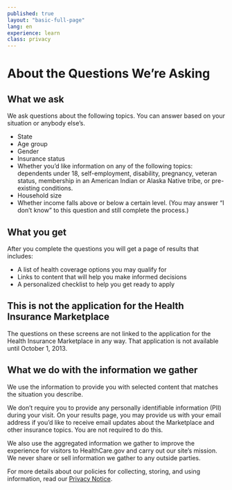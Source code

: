 ```yaml
---
published: true
layout: "basic-full-page"
lang: en
experience: learn
class: privacy
---
```


# About the Questions We’re Asking


## What we ask

We ask questions about the following topics. You can answer based on your situation or anybody else’s. 

 - State
 - Age group
 - Gender
 - Insurance status
 - Whether you’d like information on any of the following topics: dependents under 18, self-employment, disability, pregnancy, veteran status, membership in an American Indian or Alaska Native tribe, or pre- existing conditions.
 - Household size
 - Whether income falls above or below a certain level. (You may answer “I don’t know” to this question and still complete the process.)

## What you get

After you complete the questions you will get a page of results that includes: 
 
 - A list of health coverage options you may qualify for
 - Links to content that will help you make informed decisions
 - A personalized checklist to help you get ready to apply

## This is not the application for the Health Insurance Marketplace

The questions on these screens are not linked to the application for the Health Insurance Marketplace in any way. That application is not available until October 1, 2013. 

## What we do with the information we gather

We use the information to provide you with selected content that matches the situation you describe.

We don’t require you to provide any personally identifiable information (PII) during your visit. On your results page, you may provide us with your email address if you’d like to receive email updates about the Marketplace and other insurance topics. You are not required to do this.

We also use the aggregated information we gather to improve the experience for visitors to HealthCare.gov and carry out our site’s mission. We never share or sell information we gather to any outside parties. 

For more details about our policies for collecting, storing, and using information, read our [Privacy Notice](/privacy).